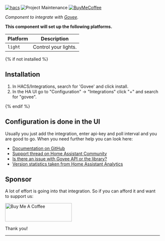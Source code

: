 [![hacs][hacsbadge]][hacs]
![Project Maintenance][maintenance-shield]
[![BuyMeCoffee][buymecoffeebadge]][buymecoffee]


_Component to integrate with [Govee][hacs-govee]._

**This component will set up the following platforms.**

Platform | Description
-- | --
`light` | Control your lights.

<!-- ![example][exampleimg] -->

{% if not installed %}
## Installation

1. In HACS/Integrations, search for 'Govee' and click install.
1. In the HA UI go to "Configuration" -> "Integrations" click "+" and search for "govee".

{% endif %}

## Configuration is done in the UI

Usually you just add the integration, enter api-key and poll interval and you are good to go. When you need further help you can look here:

* [Documentation on GitHub](https://github.com/LaggAt/hacs-govee/blob/master/README.md)
* [Support thread on Home Assistant Community](https://community.home-assistant.io/t/govee-led-strips-integration/228516/1)
* [Is there an issue with Govee API or the library?](https://raw.githubusercontent.com/LaggAt/actions/main/output/govee-api-up.png)
* [Version statistics taken from Home Assistant Analytics](https://raw.githubusercontent.com/LaggAt/actions/main/output/goveestats_installations.png)

## Sponsor

A lot of effort is going into that integration. So if you can afford it and want to support us:

<a href="https://www.buymeacoffee.com/LaggAt" target="_blank"><img src="https://cdn.buymeacoffee.com/buttons/v2/default-yellow.png" alt="Buy Me A Coffee" style="height: 60px !important;width: 217px !important;" ></a>

Thank you!

<!---->

***

[hacs-govee]: https://github.com/LaggAt/hacs-govee
[buymecoffee]: https://www.buymeacoffee.com/LaggAt
[buymecoffeebadge]: https://img.shields.io/badge/buy%20me%20a%20coffee-donate-yellow.svg?style=for-the-badge
[hacs]: https://github.com/hacs/integration
[hacsbadge]: https://img.shields.io/badge/HACS-Default-orange.svg?style=for-the-badge
[exampleimg]: example.png
[license-shield]: https://img.shields.io/github/license/LaggAt/hacs-govee
[maintenance-shield]: https://img.shields.io/badge/maintainer-Florian%20Lagg-blue.svg?style=for-the-badge
[releases-shield]: https://img.shields.io/github/release/custom-components/hacs-govee.svg?style=for-the-badge
[releases]: https://github.com/custom-components/hacs-govee/releases
